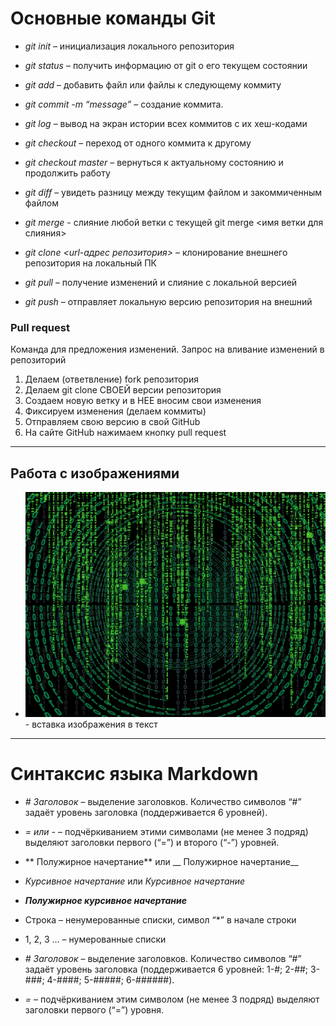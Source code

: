 # Основные команды Git

* _git init_ – инициализация локального репозитория

* _git status_ – получить информацию от git о его текущем состоянии

* _git add_ – добавить файл или файлы к следующему коммиту

* _git commit -m “message”_ – создание коммита.

* _git log_ – вывод на экран истории всех коммитов с их хеш-кодами

* _git checkout_ – переход от одного коммита к другому

* _git checkout master_ – вернуться к актуальному состоянию и продолжить работу

* _git diff_ – увидеть разницу между текущим файлом и закоммиченным файлом

* _git merge_ - слияние любой ветки с текущей  git merge <имя ветки для слияния>

* _git clone <url-адрес репозитория>_ – клонирование внешнего репозитория на  локальный ПК
* _git pull_ – получение изменений и слияние с локальной версией
* _git push_ – отправляет локальную версию репозитория на внешний

### Pull request
Команда для предложения изменений.
Запрос на вливание изменений в репозиторий

1. Делаем (ответвление) fork репозитория
2. Делаем git clone СВОЕЙ версии репозитория
3. Создаем новую ветку и в НЕЕ вносим свои изменения
4. Фиксируем изменения (делаем коммиты)
5. Отправляем свою версию в свой GitHub
6. На сайте GitHub нажимаем кнопку pull request
-----------

## Работа с изображениями

* ![Текст если изображение не загрузилось](File.jpg) - встaвка изображения в текст


-----------

# Синтаксис языка Markdown

* _# Заголовок_ – выделение заголовков. Количество символов “#” задаёт уровень заголовка  (поддерживается 6 уровней).

* _= или -_ – подчёркиванием этими символами (не менее 3 подряд) выделяют заголовки  первого (“=”) и второго (“-”) уровней.

* ** Полужирное начертание** или __ Полужирное начертание__
* *Курсивное начертание* или _Курсивное начертание_
* ***Полужирное курсивное начертание***

* Строка – ненумерованные списки, символ “*” в начале строки
*	1, 2, 3 … – нумерованные списки


* _# Заголовок_ – выделение заголовков. Количество символов “#” задаёт уровень заголовка  (поддерживается 6 уровней: 1-#; 2-##; 3-###; 4-####; 5-#####; 6-######).

* _=_ – подчёркиванием этим символом (не менее 3 подряд) выделяют заголовки  первого (“=”) уровня.
